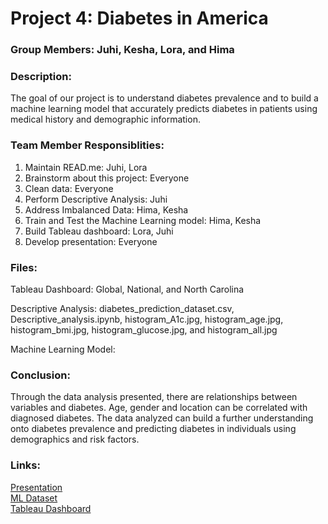 # Project 4: Diabetes in America

### Group Members: Juhi, Kesha, Lora, and Hima

### Description:
The goal of our project is to understand diabetes prevalence and to build a machine learning model that accurately predicts diabetes in patients using medical history and demographic information.

### Team Member Responsiblities: 
1. Maintain READ.me: Juhi, Lora
2. Brainstorm about this project: Everyone
3. Clean data: Everyone
4. Perform Descriptive Analysis: Juhi
5. Address Imbalanced Data: Hima, Kesha
6. Train and Test the Machine Learning model: Hima, Kesha
7. Build Tableau dashboard: Lora, Juhi
8. Develop presentation: Everyone

### Files:
Tableau Dashboard: Global, National, and North Carolina

Descriptive Analysis: diabetes_prediction_dataset.csv, Descriptive_analysis.ipynb, histogram_A1c.jpg, histogram_age.jpg, histogram_bmi.jpg, histogram_glucose.jpg, and histogram_all.jpg

Machine Learning Model: 

### Conclusion:
Through the data analysis presented, there are relationships between variables and diabetes. Age, gender and location can be correlated with diagnosed diabetes. The data analyzed can build a further understanding onto diabetes prevalence and predicting diabetes in individuals using demographics and risk factors. 

### Links:
[Presentation](https://docs.google.com/presentation/d/1Fwp0ApqPC1A-W60X4_651ZGxSt-mDuQlyu1uq_cue68/edit?usp=sharing) 
<br> [ML Dataset](https://www.kaggle.com/datasets/iammustafatz/diabetes-prediction-dataset) 
<br>[Tableau Dashboard](https://public.tableau.com/shared/NTWG8GRDJ?:display_count=n&:origin=viz_share_link)
